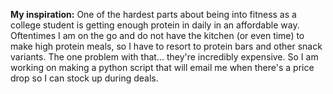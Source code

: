 **My inspiration:**
One of the hardest parts about being into fitness as a college student is getting enough protein in daily in an affordable way. Oftentimes I am on the go and do not have the kitchen (or even time) to make high protein meals, so I have to resort to protein bars and other snack variants. The one problem with that... they're incredibly expensive. So I am working on making a python script that will email me when there's a price drop so I can stock up during deals.
